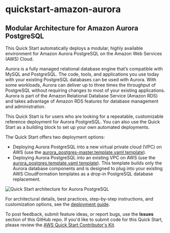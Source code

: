 # quickstart-amazon-aurora
## Modular Architecture for Amazon Aurora PostgreSQL

This Quick Start automatically deploys a modular, highly available environment for Amazon Aurora PostgreSQL on the Amazon Web Services (AWS) Cloud.

Aurora is a fully managed relational database engine that’s compatible with MySQL and PostgreSQL. The code, tools, and applications you use today with your existing PostgreSQL databases can be used with Aurora. With some workloads, Aurora can deliver up to three times the throughput of PostgreSQL without requiring changes to most of your existing applications. Aurora is part of the Amazon Relational Database Service (Amazon RDS) and takes advantage of Amazon RDS features for database management and administration.  

This Quick Start is for users who are looking for a repeatable, customizable reference deployment for Aurora PostgreSQL. You can also use the Quick Start as a building block to set up your own automated deployments. 

The Quick Start offers two deployment options:

- Deploying Aurora PostgreSQL into a new virtual private cloud (VPC) on AWS (use the [aurora_postgres-master.template.yaml template](https://github.com/aws-quickstart/quickstart-amazon-aurora/blob/develop/templates/aurora_postgres-master.template.yaml)).
- Deploying Aurora PostgreSQL into an existing VPC on AWS (use the [aurora_postgres.template.yaml template](https://github.com/aws-quickstart/quickstart-amazon-aurora/blob/develop/templates/aurora_postgres.template.yaml)). This template builds only the Aurora database components and is designed to plug into your existing AWS CloudFormation templates as a drop-in PostgreSQL database replacement.

![Quick Start architecture for Aurora PostgreSQL](https://d0.awsstatic.com/partner-network/QuickStart/datasheets/amazon-aurora-quick-start-architecture.png)

For architectural details, best practices, step-by-step instructions, and customization options, see the 
[deployment guide](https://fwd.aws/jzGyq).

To post feedback, submit feature ideas, or report bugs, use the **Issues** section of this GitHub repo.
If you'd like to submit code for this Quick Start, please review the [AWS Quick Start Contributor's Kit](https://aws-quickstart.github.io/). 
